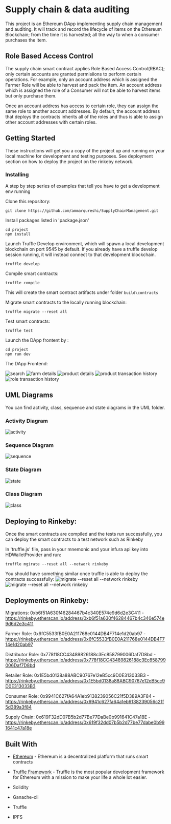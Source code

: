 # Supply chain & data auditing

This project is an Ethereum DApp implementing supply chain management and auditing. It will track and record the lifecycle of items on the Ethereum Blockchain; from the time it is harvested; all the way to when a consumer purchases the item. 
 

## Role Based Access Control
The supply chain smart contract applies Role Based Access Control(RBAC); only certain accounts are granted permisiions to perform certain operations. For example, only an account address which is assigned the Farmer Role will be able to harvest and pack the item. An account address which is assigned the role of a Consumer will not be able to harvest items but only purchase them.

Once an account address has access to certain role, they can assign the same role to another account addresses. 
By default, the account address that deploys the contracts inherits all of the roles and thus is able to assign other account addresses with certain roles. 

## Getting Started

These instructions will get you a copy of the project up and running on your local machine for development and testing purposes. See deployment section  on how to deploy the project on the rinkeby network.


### Installing

A step by step series of examples that tell you have to get a development env running

Clone this repository:

```
git clone https://github.com/ammarqureshi/SupplyChainManagement.git
```

Install packages listed in 'package.json'
```
cd project
npm install
```

Launch Truffle Develop environment, which will spawn a local development blockchain on port 9545 by default. If you already have a truffle develop session running, it will instead connect to that development blockchain.

```
truffle develop
```

Compile smart contracts:

```
truffle compile
```

This will create the smart contract artifacts under folder ```build\contracts```

Migrate smart contracts to the locally running blockchain:

```
truffle migrate --reset all
```

Test smart contracts:

```
truffle test
```

Launch the DApp frontent by :

```
cd project
npm run dev
```

The DApp Frontend: 

![search](images/search-page.png)
![farm details](images/farm-page.png)
![product details](images/prod-page.png)
![product transaction history](images/prod-tx.png)
![role transaction history](images/role-tx.png)


## UML Diagrams
You can find activity, class, sequence and state diagrams in the UML folder. 
### Activity Diagram
![activity](UML/activity-dig.png)

### Sequence Diagram
![sequence](UML/sequence-dig.png)

### State Diagram
![state](UML/state-dig.png)

### Class Diagram
![class](UML/class-dig.png)


## Deploying to Rinkeby: 
Once the smart contracts are compiled and the tests run successfully, you can deploy the smart contracts to a test network such as Rinkeby

In 'truffle.js' file, pass in your mnemonic and your infura api key into HDWalletProvider and run:

```truffle mgirate --reset all --network rinkeby```

You should have something similar once truffle is able to deploy the contracts successfully: 
![migrate --reset all --network rinkeby](images/deploy-contract-1.png)
![migrate --reset all --network rinkeby](images/deploy-contract-2.png)

## Deployments on Rinkeby: 

Migrations: 0xb6f51A630f46284467b4c340E574e9d6d2e3C411 - https://rinkeby.etherscan.io/address/0xb6f51a630f46284467b4c340e574e9d6d2e3c411

Farmer Role: 0x6fC5533fB0E0A211768e0144DB4F714e1d20ab97 - https://rinkeby.etherscan.io/address/0x6fC5533fB0E0A211768e0144DB4F714e1d20ab97

Distributor Role: 0x778f18CC43489826188c3Ec858799006Daf7D8bd - https://rinkeby.etherscan.io/address/0x778f18CC43489826188c3Ec858799006Daf7D8bd

Retailer Role: 0x1E5bd0138a88ABC90767e12eB5cc9D0E313033B3 - https://rinkeby.etherscan.io/address/0x1E5bd0138a88ABC90767e12eB5cc9D0E313033B3

Consumer Role: 0x9941C627fA64A1eb9138239056C21f5D389A3F84 - https://rinkeby.etherscan.io/address/0x9941c627fa64a1eb9138239056c21f5d389a3f84

Supply Chain: 0x619F32dD07B5b2d77Be77DaBe0b991641C47a18E - https://rinkeby.etherscan.io/address/0x619f32dd07b5b2d77be77dabe0b991641c47a18e



## Built With

* [Ethereum](https://www.ethereum.org/) - Ethereum is a decentralized platform that runs smart contracts
* [Truffle Framework](http://truffleframework.com/) - Truffle is the most popular development framework for Ethereum with a mission to make your life a whole lot easier.


* Solidity
* Ganache-cli
* Truffle
* IPFS
